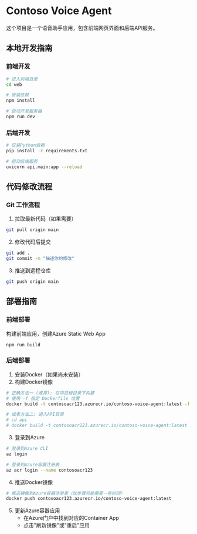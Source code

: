 # Contoso Voice Agent

这个项目是一个语音助手应用，包含前端网页界面和后端API服务。

## 本地开发指南

### 前端开发
```bash
# 进入前端目录
cd web

# 安装依赖
npm install

# 启动开发服务器
npm run dev
```

### 后端开发
```bash
# 安装Python依赖
pip install -r requirements.txt

# 启动后端服务
uvicorn api.main:app --reload
```

## 代码修改流程

### Git 工作流程

1. 拉取最新代码（如果需要）
```bash
git pull origin main
```

2. 修改代码后提交
```bash
git add .
git commit -m "描述你的修改"
```

3. 推送到远程仓库
```bash
git push origin main
```

## 部署指南

### 前端部署
构建前端应用，创建Azure Static Web App
```
npm run build
```
### 后端部署

1. 安装Docker（如果尚未安装）
2. 构建Docker镜像
```bash
# 正确方法一 (推荐): 在项目根目录下构建
# 使用 -f 指定 Dockerfile 位置
docker build -t contosoacr123.azurecr.io/contoso-voice-agent:latest -f ./api/Dockerfile ./api

# 或者方法二: 进入API目录
# cd api
# docker build -t contosoacr123.azurecr.io/contoso-voice-agent:latest .
```

3. 登录到Azure
```bash
# 登录到Azure CLI
az login

# 登录到Azure容器注册表
az acr login --name contosoacr123
```

4. 推送Docker镜像
```bash
# 推送镜像到Azure容器注册表（此步骤可能需要一些时间）
docker push contosoacr123.azurecr.io/contoso-voice-agent:latest
```

5. 更新Azure容器应用
   - 在Azure门户中找到对应的Container App
   - 点击"刷新镜像"或"重启"应用